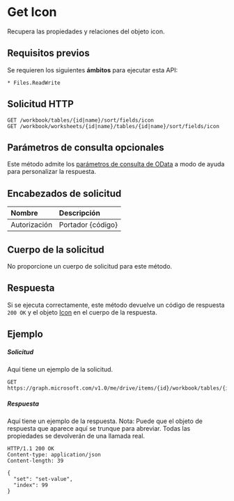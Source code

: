 # <a name="get-icon"></a>Get Icon

Recupera las propiedades y relaciones del objeto icon.
## <a name="prerequisites"></a>Requisitos previos
Se requieren los siguientes **ámbitos** para ejecutar esta API: 

    * Files.ReadWrite

## <a name="http-request"></a>Solicitud HTTP
<!-- { "blockType": "ignored" } -->
```http
GET /workbook/tables/{id|name}/sort/fields/icon
GET /workbook/worksheets/{id|name}/tables/{id|name}/sort/fields/icon
```
## <a name="optional-query-parameters"></a>Parámetros de consulta opcionales
Este método admite los [parámetros de consulta de OData](http://developer.microsoft.com/en-us/graph/docs/overview/query_parameters) a modo de ayuda para personalizar la respuesta.

## <a name="request-headers"></a>Encabezados de solicitud
| Nombre      |Descripción|
|:----------|:----------|
| Autorización  | Portador {código}|


## <a name="request-body"></a>Cuerpo de la solicitud
No proporcione un cuerpo de solicitud para este método.
## <a name="response"></a>Respuesta
Si se ejecuta correctamente, este método devuelve un código de respuesta `200 OK` y el objeto [Icon](../resources/icon.md) en el cuerpo de la respuesta.
## <a name="example"></a>Ejemplo
##### <a name="request"></a>Solicitud
Aquí tiene un ejemplo de la solicitud.
<!-- {
  "blockType": "request",
  "name": "get_icon"
}-->
```http
GET https://graph.microsoft.com/v1.0/me/drive/items/{id}/workbook/tables/{id|name}/sort/fields/icon
```
##### <a name="response"></a>Respuesta
Aquí tiene un ejemplo de la respuesta. Nota: Puede que el objeto de respuesta que aparece aquí se trunque para abreviar. Todas las propiedades se devolverán de una llamada real.
<!-- {
  "blockType": "response",
  "truncated": true,
  "@odata.type": "microsoft.graph.icon"
} -->
```http
HTTP/1.1 200 OK
Content-type: application/json
Content-length: 39

{
  "set": "set-value",
  "index": 99
}
```

<!-- uuid: 8fcb5dbc-d5aa-4681-8e31-b001d5168d79
2015-10-25 14:57:30 UTC -->
<!-- {
  "type": "#page.annotation",
  "description": "Get Icon",
  "keywords": "",
  "section": "documentation",
  "tocPath": ""
}-->